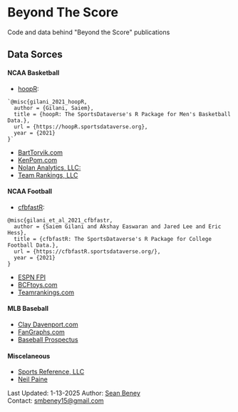 # Beyond The Score
Code and data behind "Beyond the Score" publications
## Data Sorces
#### NCAA Basketball ####
-  [hoopR](https://hoopR.sportsdataverse.org):
```
`@misc{gilani_2021_hoopR,
  author = {Gilani, Saiem},
  title = {hoopR: The SportsDataverse's R Package for Men's Basketball Data.},
  url = {https://hoopR.sportsdataverse.org},
  year = {2021}
}`
```  
-  [BartTorvik.com](https://barttorvik.com/#)  
-  [KenPom.com](https://kenpom.com/)  
-  [Nolan Analytics, LLC:](https://www.warrennolan.com/basketball/2024/index)  
-  [Team Rankings, LLC](https://www.teamrankings.com/ncb/rpi/)

#### NCAA Football ####
-  [cfbfastR](https://cfbfastr.sportsdataverse.org/):
```
@misc{gilani_et_al_2021_cfbfastr,
  author = {Saiem Gilani and Akshay Easwaran and Jared Lee and Eric Hess},
  title = {cfbfastR: The SportsDataverse's R Package for College Football Data.},
  url = {https://cfbfastR.sportsdataverse.org/},
  year = {2021}
}
```
-  [ESPN FPI](https://www.espn.com/college-football/fpi)   
-  [BCFtoys.com](https://www.bcftoys.com/2024-fei/)  
-  [Teamrankings.com](https://www.teamrankings.com/ncf/)


#### MLB Baseball ####
-  [Clay Davenport.com](https://claydavenport.com/projections/PROJHOME.shtml)  
-  [FanGraphs.com](https://www.fangraphs.com/)  
-  [Baseball Prospectus](https://www.baseballprospectus.com/standings/)  

#### Miscelaneous ####
-  [Sports Reference, LLC](https://www.sports-reference.com/)  
-  [Neil Paine](https://github.com/Neil-Paine-1)  

Last Updated: 1-13-2025
Author: [Sean Beney](https://github.com/SeanB44)  
Contact: smbeney15@gmail.com
